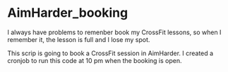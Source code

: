 # AimHarder_booking
I always have problems to remenber book my CrossFit lessons, so when I remember it, the lesson is full and I lose my spot.

This scrip is going to book a CrossFit session in AimHarder. I created a cronjob to run this code at 10 pm when the booking is open.
